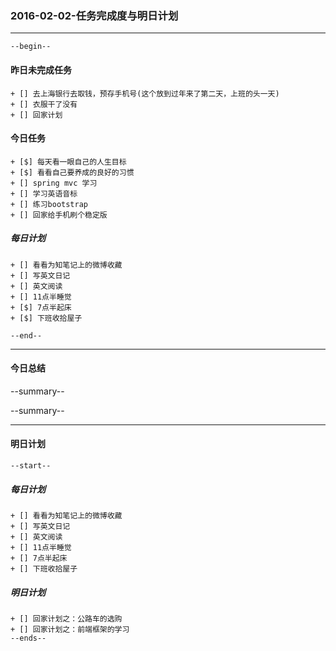 ### 2016-02-02-任务完成度与明日计划

----------------------------------------------------------------------------------------------------------
    --begin--
#### 昨日未完成任务
    + [] 去上海银行去取钱，预存手机号(这个放到过年来了第二天，上班的头一天)
    + [] 衣服干了没有
    + [] 回家计划

#### 今日任务
    + [$] 每天看一眼自己的人生目标
    + [$] 看看自己要养成的良好的习惯
    + [] spring mvc 学习
    + [] 学习英语音标
    + [] 练习bootstrap 
    + [] 回家给手机刷个稳定版
##### 每日计划
    + [] 看看为知笔记上的微博收藏
    + [] 写英文日记
    + [] 英文阅读
    + [] 11点半睡觉
    + [$] 7点半起床
    + [$] 下班收拾屋子
    
	--end--

----------------------------------------------------------------------------------------------------------
#### 今日总结
--summary--


--summary--

----------------------------------------------------------------------------------------------------------
#### 明日计划
    --start--
##### 每日计划
    + [] 看看为知笔记上的微博收藏
    + [] 写英文日记
    + [] 英文阅读
    + [] 11点半睡觉
    + [] 7点半起床
    + [] 下班收拾屋子
##### 明日计划
    + [] 回家计划之：公路车的选购
    + [] 回家计划之：前端框架的学习
    --ends--
